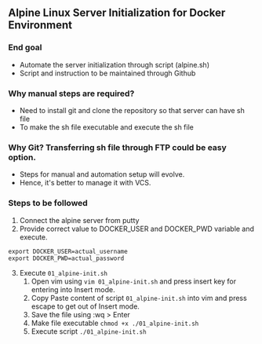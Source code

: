 ## Alpine Linux Server Initialization for Docker Environment
### End goal
- Automate the server initialization through script (alpine.sh)
- Script and instruction to be maintained through Github

### Why manual steps are required?
- Need to install git and clone the repository so that server can have sh file
- To make the sh file executable and execute the sh file

### Why Git? Transferring sh file through FTP could be easy option.
- Steps for manual and automation setup will evolve.
- Hence, it's better to manage it with VCS.


### Steps to be followed

1. Connect the alpine server from putty
2. Provide correct value to DOCKER_USER and DOCKER_PWD variable and execute.
```
export DOCKER_USER=actual_username
export DOCKER_PWD=actual_password
```

3. Execute `01_alpine-init.sh`
    1. Open vim using `vim 01_alpine-init.sh` and press insert key for entering into Insert mode.
    2. Copy Paste content of script `01_alpine-init.sh` into vim and press escape to get out of Insert mode.
    3. Save the file using :wq > Enter
    4. Make file executable `chmod +x ./01_alpine-init.sh`
    5. Execute script `./01_alpine-init.sh`

